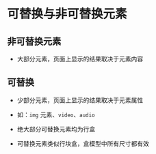 # 可替换与非可替换元素

## 非可替换元素

*   大部分元素，页面上显示的结果取决于元素内容

## 可替换

*   少部分元素，页面上显示的结果取决于元素属性

*   如：`img` 元素、`video`、`audio`

*   绝大部分可替换元素均为行盒

*   可替换元素类似行块盒，盒模型中所有尺寸都有效
